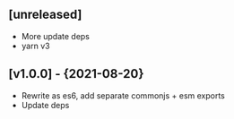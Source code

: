 ## [unreleased]
- More update deps
- yarn v3

## [v1.0.0] - {2021-08-20}
- Rewrite as es6, add separate commonjs + esm exports
- Update deps
